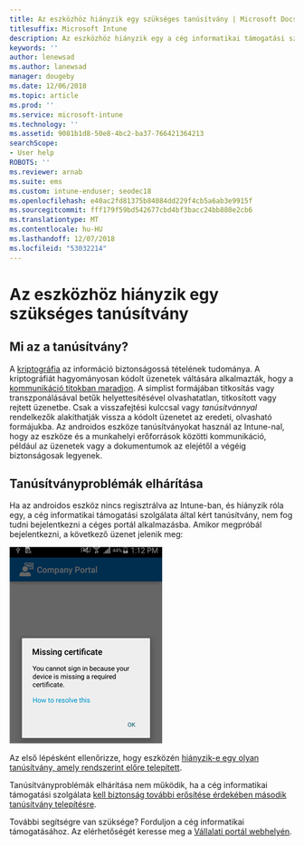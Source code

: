 ```yaml
---
title: Az eszközhöz hiányzik egy szükséges tanúsítvány | Microsoft Docs
titlesuffix: Microsoft Intune
description: Az eszközhöz hiányzik egy a cég informatikai támogatási szolgálata által kért tanúsítvány.
keywords: ''
author: lenewsad
ms.author: lanewsad
manager: dougeby
ms.date: 12/06/2018
ms.topic: article
ms.prod: ''
ms.service: microsoft-intune
ms.technology: ''
ms.assetid: 9081b1d8-50e8-4bc2-ba37-766421364213
searchScope:
- User help
ROBOTS: ''
ms.reviewer: arnab
ms.suite: ems
ms.custom: intune-enduser; seodec18
ms.openlocfilehash: e40ac2fd81375b84084dd229f4cb5a6ab3e9915f
ms.sourcegitcommit: fff179f59bd542677cbd4bf3bacc24bb880e2cb6
ms.translationtype: MT
ms.contentlocale: hu-HU
ms.lasthandoff: 12/07/2018
ms.locfileid: "53032214"
---
```

# <a name="your-device-is-missing-a-required-certificate"></a>Az eszközhöz hiányzik egy szükséges tanúsítvány

## <a name="whats-a-certificate"></a>Mi az a tanúsítvány?

A [kriptográfia](https://technet.microsoft.com/library/cc962030.aspx) az információ biztonságossá tételének tudománya. A kriptográfiát hagyományosan kódolt üzenetek váltására alkalmazták, hogy a [kommunikáció titokban maradjon](https://technet.microsoft.com/library/cc962019.aspx). A simplist formájában titkosítás vagy transzponálásával betűk helyettesítésével olvashatatlan, titkosított vagy rejtett üzenetbe. Csak a visszafejtési kulccsal vagy _tanúsítvánnyal_ rendelkezők alakíthatják vissza a kódolt üzenetet az eredeti, olvasható formájukba. Az androidos eszköze tanúsítványokat használ az Intune-nal, hogy az eszköze és a munkahelyi erőforrások közötti kommunikáció, például az üzenetek vagy a dokumentumok az elejétől a végéig biztonságosak legyenek.

## <a name="fixing-certificate-issues"></a>Tanúsítványproblémák elhárítása

Ha az androidos eszköz nincs regisztrálva az Intune-ban, és hiányzik róla egy, a cég informatikai támogatási szolgálata által kért tanúsítvány, nem fog tudni bejelentkezni a céges portál alkalmazásba. Amikor megpróbál bejelentkezni, a következő üzenet jelenik meg:

![képernyőfelvétel-hibaüzenet-hiányzó-tanúsítványról](./media/andr-cert_install-1-cert_missing.png)

Az első lépésként ellenőrizze, hogy eszközén [hiányzik-e egy olyan tanúsítvány, amely rendszerint előre telepített](your-device-is-missing-a-preinstalled-certificate-android.md).

Tanúsítványproblémák elhárítása nem működik, ha a cég informatikai támogatási szolgálata [kell biztonság további erősítése érdekében második tanúsítvány telepítésre](your-device-is-missing-an-IT-required-certificate-android.md).

További segítségre van szüksége? Forduljon a cég informatikai támogatásához. Az elérhetőségét keresse meg a [Vállalati portál webhelyén](https://go.microsoft.com/fwlink/?linkid=2010980).
